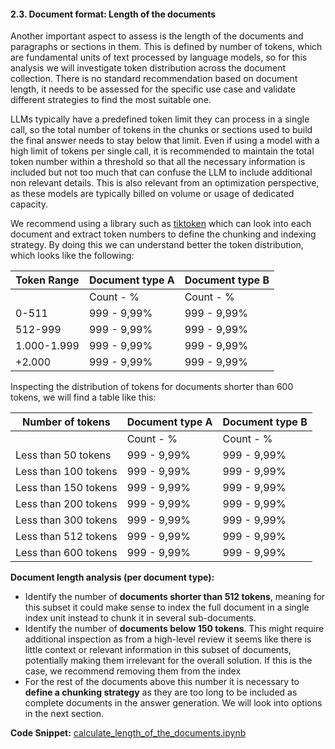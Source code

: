 #### 2.3. Document format: Length of the documents

Another important aspect to assess is the length of the documents and paragraphs or sections in them. This is defined by number of tokens, which are fundamental units of text processed by language models, so for this analysis we will investigate token distribution across the document collection. There is no standard recommendation based on document length, it needs to be assessed for the specific use case and validate different strategies to find the most suitable one.

LLMs typically have a predefined token limit they can process in a single call, so the total number of tokens in the chunks or sections used to build the final answer needs to stay below that limit. Even if using a model with a high limit of tokens per single call, it is recommended to maintain the total token number within a threshold so that all the necessary information is included but not too much that can confuse the LLM to include additional non relevant details. This is also relevant from an optimization perspective, as these models are typically billed on volume or usage of dedicated capacity.

We recommend using a library such as [tiktoken](https://github.com/openai/openai-cookbook/blob/main/examples/How_to_count_tokens_with_tiktoken.ipynb) which can look into each document and extract token numbers to define the chunking and indexing strategy. By doing this we can understand better the token distribution, which looks like the following:

| Token Range | Document type A | Document type B |
| --- | --- | --- |
|  | Count - %  | Count - %  |
| 0-511 | 999 - 9,99% | 999 - 9,99% |
| 512-999 | 999 - 9,99% | 999 - 9,99% |
| 1.000-1.999 | 999 - 9,99% | 999 - 9,99% |
| +2.000 | 999 - 9,99% | 999 - 9,99% |

Inspecting the distribution of tokens for documents shorter than 600 tokens, we will find a table like this:

| Number of tokens | Document type A | Document type B |
| --- | --- | --- |
|   | Count - %  | Count - %   |
| Less than 50 tokens | 999 - 9,99% | 999 - 9,99% |
| Less than 100 tokens | 999 - 9,99% | 999 - 9,99% |
| Less than 150 tokens | 999 - 9,99% | 999 - 9,99% |
| Less than 200 tokens | 999 - 9,99% | 999 - 9,99% |
| Less than 300 tokens | 999 - 9,99% | 999 - 9,99% |
| Less than 512 tokens | 999 - 9,99% | 999 - 9,99% |
| Less than 600 tokens | 999 - 9,99% | 999 - 9,99% |

**Document length analysis (per document type):**

- Identify the number of **documents shorter than 512 tokens**, meaning for this subset it could make sense to index the full document in a single index unit instead to chunk it in several sub-documents.
- Identify the number of **documents below 150 tokens**. This might require additional inspection as from a high-level review it seems like there is little context or relevant information in this subset of documents, potentially making them irrelevant for the overall solution. If this is the case, we recommend removing them from the index
- For the rest of the documents above this number it is necessary to **define a chunking strategy** as they are too long to be included as complete documents in the answer generation. We will look into options in the next section.

**Code Snippet:**
[calculate_length_of_the_documents.ipynb](./calculate_length_of_the_documents.ipynb)